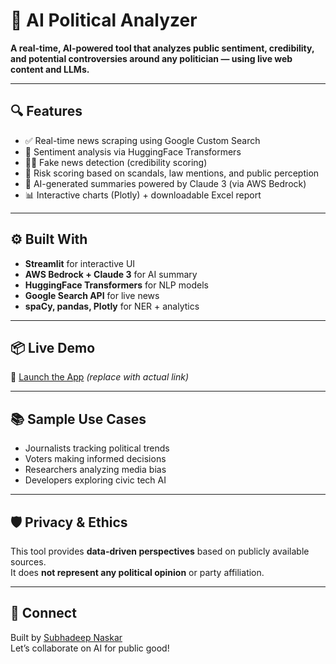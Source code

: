 # 🧠 AI Political Analyzer

**A real-time, AI-powered tool that analyzes public sentiment, credibility, and potential controversies around any politician — using live web content and LLMs.**

---

## 🔍 Features

- ✅ Real-time news scraping using Google Custom Search
- 🧠 Sentiment analysis via HuggingFace Transformers
- 🕵️‍♂️ Fake news detection (credibility scoring)
- 🚨 Risk scoring based on scandals, law mentions, and public perception
- 🧾 AI-generated summaries powered by Claude 3 (via AWS Bedrock)
- 📊 Interactive charts (Plotly) + downloadable Excel report

---

## ⚙️ Built With

- **Streamlit** for interactive UI  
- **AWS Bedrock + Claude 3** for AI summary  
- **HuggingFace Transformers** for NLP models  
- **Google Search API** for live news  
- **spaCy, pandas, Plotly** for NER + analytics

---

## 📦 Live Demo

🚀 [Launch the App](https://your-username.streamlit.app) *(replace with actual link)*

---

## 📚 Sample Use Cases

- Journalists tracking political trends  
- Voters making informed decisions  
- Researchers analyzing media bias  
- Developers exploring civic tech AI

---

## 🛡️ Privacy & Ethics

This tool provides **data-driven perspectives** based on publicly available sources.  
It does **not represent any political opinion** or party affiliation.

---

## 👋 Connect

Built by [Subhadeep Naskar](https://www.linkedin.com/in/subhadeepnaskar/)  
Let’s collaborate on AI for public good!

